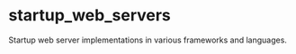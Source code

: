 startup_web_servers
=======================

Startup web server implementations in various frameworks and languages.
